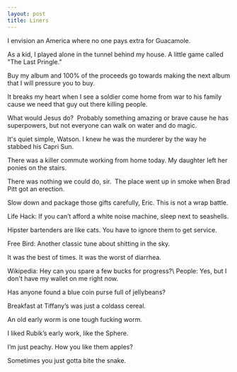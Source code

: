 ```yaml
---
layout: post
title: Liners
---
```

I envision an America where no one pays extra for Guacamole.

As a kid, I played alone in the tunnel behind my house.  A little game called "The Last Pringle."

Buy my album and 100% of the proceeds go towards making the next album that I will pressure you to buy.

It breaks my heart when I see a soldier come home from war to his family cause we need that guy out there killing people.

What would Jesus do?  Probably something amazing or brave cause he has superpowers, but not everyone can walk on water and do magic.

It's quiet simple, Watson.  I knew he was the murderer by the way he stabbed his Capri Sun.

There was a killer commute working from home today.  My daughter left her ponies on the stairs.

There was nothing we could do, sir.  The place went up in smoke when Brad Pitt got an erection.

Slow down and package those gifts carefully, Eric.  This is not a wrap battle.

Life Hack: If you can’t afford a white noise machine, sleep next to seashells.

Hipster bartenders are like cats. You have to ignore them to get service.

Free Bird: Another classic tune about shitting in the sky.

It was the best of times.  It was the worst of diarrhea.

Wikipedia: Hey can you spare a few bucks for progress?\\
People: Yes, but I don't have my wallet on me right now.

Has anyone found a blue coin purse full of jellybeans?

Breakfast at Tiffany’s was just a coldass cereal.

An old early worm is one tough fucking worm.

I liked Rubik’s early work, like the Sphere.

I’m just peachy.  How you like them apples?

Sometimes you just gotta bite the snake.
